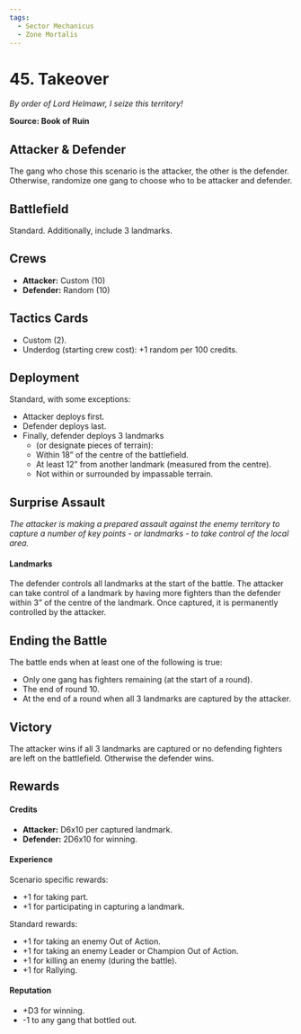 ```yaml
---
tags:
  - Sector Mechanicus
  - Zone Mortalis
---
```


# 45. Takeover

_By order of Lord Helmawr, I seize this territory!_

**Source: Book of Ruin**

## Attacker & Defender

The gang who chose this scenario is the attacker, the other is the defender. Otherwise, randomize one gang to choose who to be attacker and defender.

## Battlefield

Standard. Additionally, include 3 landmarks.

## Crews

- **Attacker:** Custom (10)
- **Defender:** Random (10)

## Tactics Cards

- Custom (2).
- Underdog (starting crew cost): +1 random per 100 credits.

## Deployment

Standard, with some exceptions:

- Attacker deploys first.
- Defender deploys last.
- Finally, defender deploys 3 landmarks
  - (or designate pieces of terrain):
  - Within 18” of the centre of the battlefield.
  - At least 12” from another landmark (measured from the centre).
  - Not within or surrounded by impassable terrain.

## Surprise Assault

_The attacker is making a prepared assault against the enemy territory to capture a number of key points - or landmarks - to take control of the local area._

#### Landmarks

The defender controls all landmarks at the start of the battle. The attacker can take control of a landmark by having more fighters than the defender within 3” of the centre of the landmark. Once captured, it is permanently controlled by the attacker.

## Ending the Battle

The battle ends when at least one of the following is true:

- Only one gang has fighters remaining (at the start of a round).
- The end of round 10.
- At the end of a round when all 3 landmarks are captured by the attacker.

## Victory

The attacker wins if all 3 landmarks are captured or no defending fighters are left on the battlefield. Otherwise the defender wins.

## Rewards

#### Credits

- **Attacker:** D6x10 per captured landmark.
- **Defender:** 2D6x10 for winning.

#### Experience

Scenario specific rewards:

- +1 for taking part.
- +1 for participating in capturing a landmark.

Standard rewards:

- +1 for taking an enemy Out of Action.
- +1 for taking an enemy Leader or Champion Out of Action.
- +1 for killing an enemy (during the battle).
- +1 for Rallying.

#### Reputation

- +D3 for winning.
- -1 to any gang that bottled out.
